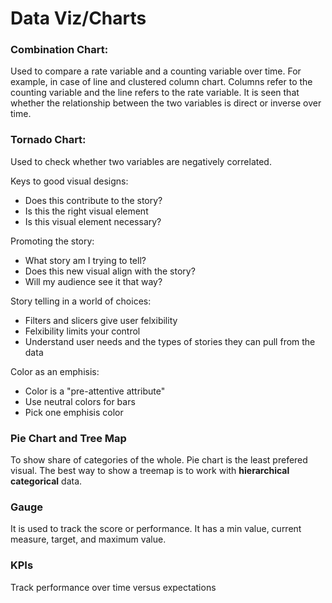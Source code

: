 # Data Viz/Charts

### Combination Chart: 
Used to compare a rate variable and a counting variable over time. For example, in case of line and clustered column chart. Columns refer to the counting variable and the line refers to the rate variable. It is seen that whether the relationship between the two variables is direct or inverse over time.


### Tornado Chart:
Used to check whether two variables are negatively correlated.

Keys to good visual designs:
- Does this contribute to the story?
- Is this the right visual element
- Is this visual element necessary?

Promoting the story:
- What story am I trying to tell?
- Does this new visual align with the story?
- Will my audience see it that way?

Story telling in a world of choices:
- Filters and slicers give user felxibility
- Felxibility limits your control
- Understand user needs and the types of stories they can pull from the data

Color as an emphisis:
- Color is a "pre-attentive attribute"
- Use neutral colors for bars
- Pick one emphisis color

### Pie Chart and Tree Map
To show share of categories of the whole. Pie chart is the least prefered visual. The best way to show a treemap is to work with **hierarchical categorical** data.

### Gauge
It is used to track the score or performance. It has a min value, current measure, target, and maximum value.

### KPIs
Track performance over time versus expectations















